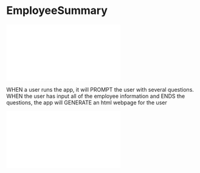 # EmployeeSummary

![Starting Page](./app.js)

WHEN a user runs the app, it will PROMPT the user with several questions.
WHEN the user has input all of the employee information and ENDS the questions, the app will GENERATE an html webpage for the user

![Html Location](./output/team.html)
